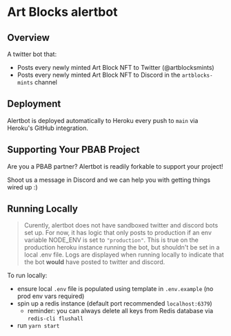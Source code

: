 # Art Blocks alertbot

## Overview

A twitter bot that:

- Posts every newly minted Art Block NFT to Twitter (@artblocksmints)
- Posts every newly minted Art Block NFT to Discord in the `artblocks-mints` channel

## Deployment

Alertbot is deployed automatically to Heroku every push to `main` via Heroku's GitHub integration.

## Supporting Your PBAB Project

Are you a PBAB partner? Alertbot is readily forkable to support your project! 

Shoot us a message in Discord and we can help you with getting things wired up :)

## Running Locally

>Curently, alertbot does not have sandboxed twitter and discord bots set up. For now, it has logic that only posts to production if an env variable NODE_ENV is set to `"production"`. This is true on the production heroku instance running the bot, but shouldn't be set in a local .env file. Logs are displayed when running locally to indicate that the bot **would** have posted to twitter and discord.

To run locally:
- ensure local `.env` file is populated using template in `.env.example` (no prod env vars required)
- spin up a redis instance (default port recommended `localhost:6379`)
  - reminder: you can always delete all keys from Redis database via `redis-cli flushall`
- run `yarn start`
